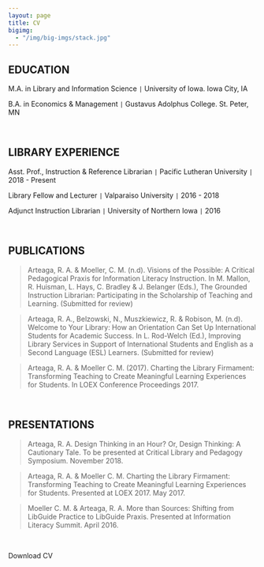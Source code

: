 ```yaml
---
layout: page
title: CV
bigimg:
  - "/img/big-imgs/stack.jpg"
---
```


## EDUCATION

M.A. in Library and Information Science `|` University of Iowa. Iowa City, IA

B.A. in Economics & Management `|` Gustavus Adolphus College. St. Peter, MN

<br>

## LIBRARY EXPERIENCE

Asst. Prof., Instruction & Reference Librarian `|` Pacific Lutheran University `|` 2018 - Present

Library Fellow and Lecturer `|` Valparaiso University `|` 2016 - 2018

Adjunct Instruction Librarian `|` University of Northern Iowa `|` 2016

<br>

## PUBLICATIONS

> Arteaga, R. A. & Moeller, C. M. (n.d). Visions of the Possible: A Critical Pedagogical Praxis for Information Literacy Instruction. In M. Mallon, R. Huisman, L. Hays, C. Bradley & J. Belanger (Eds.), The Grounded Instruction Librarian: Participating in the Scholarship of Teaching and Learning. (Submitted for review)

> Arteaga, R. A., Belzowski, N., Muszkiewicz, R. & Robison, M. (n.d). Welcome to Your Library: How an Orientation Can Set Up International Students for Academic Success. In L. Rod-Welch (Ed.), Improving Library Services in Support of International Students and English as a Second Language (ESL) Learners. (Submitted for review)

> Arteaga, R. A. & Moeller C. M. (2017). Charting the Library Firmament: Transforming Teaching to Create Meaningful Learning Experiences for Students. In LOEX Conference Proceedings 2017.

<br>

## PRESENTATIONS

> Arteaga, R. A. Design Thinking in an Hour? Or, Design Thinking: A Cautionary Tale. To be presented at Critical Library and Pedagogy Symposium. November 2018.

> Arteaga, R. A. & Moeller C. M. Charting the Library Firmament: Transforming Teaching to Create Meaningful Learning Experiences for Students. Presented at LOEX 2017. May 2017.

> Moeller C. M. & Arteaga, R. A. More than Sources: Shifting from LibGuide Practice to LibGuide Praxis. Presented at Information Literacy Summit. April 2016.

<br>

<p class="text-center>
  <button type="button" class="btn btn-default btn-lg">Download CV</button>
</p>
